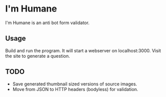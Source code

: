 # I'm Humane

I'm Humane is an anti bot form validator.

## Usage

Build and run the program. It will start a webserver on localhost:3000.
Visit the site to generate a question.

## TODO

- Save generated thumbnail sized versions of source images.
- Move from JSON to HTTP headers (bodyless) for validation.
